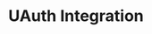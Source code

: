 ---
layout: default
title: UAuth Integration
nav_order: 1
has_children: true
permalink: /docs/uauth
---